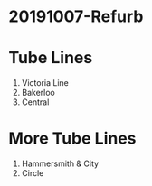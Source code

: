 # 20191007-Refurb
Tube Lines
==========

1. Victoria Line
2. Bakerloo
3. Central


More Tube Lines
===============

1. Hammersmith & City
2. Circle


